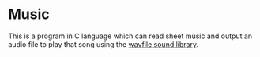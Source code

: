# Music #


This is a program in C language which can read sheet music and output an audio file to play that song using the [wavfile sound library](https://www3.nd.edu/~dthain/courses/cse20211/fall2013/wavfile/).
